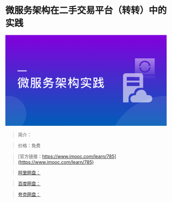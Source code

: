 # 微服务架构在二手交易平台（转转）中的实践

![img](../../assets/5fe442f800011db905400304.jpg)

> 简介：

> 价格：免费

> [官方链接：https://www.imooc.com/learn/785](https://www.imooc.com/learn/785)

> [阿里网盘：]()

> [百度网盘：]()

> [夸克网盘：]()

